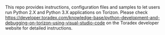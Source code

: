 This repo provides instructions, configuration files and samples to let users run Python 2.X and Python 3.X applications on Torizon.
Please check https://developer.toradex.com/knowledge-base/python-development-and-debugging-on-torizon-using-visual-studio-code on the Toradex developer website for detailed instructions.